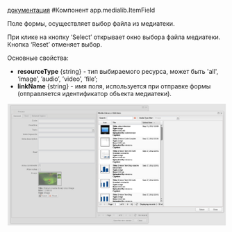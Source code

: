 [документация](readme.md)
#Компонент app.medialib.ItemField

Поле формы, осуществляет выбор файла из медиатеки.

При клике на кнопку ‘Select’ открывает окно выбора файла медиатеки.
Кнопка ‘Reset’ отменяет выбор.

Основные свойства:

* **resourceType** {string}  - тип выбираемого ресурса, может быть 'all', ‘image’, ’audio’, ’video’, ’file’;
* **linkName** {string} - имя поля, используется при отправке формы (отправляется идентификатор объекта медиатеки).


![DVelum IDE app.medialib.ItemField](../../images/ItemField.png)